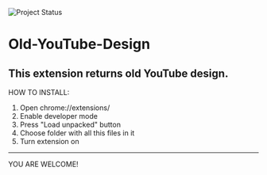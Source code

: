 ![Project Status](https://img.shields.io/badge/status-finished-blue.svg)
# Old-YouTube-Design
This extension returns old YouTube design.
------------------------------------------
HOW TO INSTALL:
1. Open chrome://extensions/
2. Enable developer mode
3. Press "Load unpacked" button
4. Choose folder with all this files in it
5. Turn extension on
------------------------------------------
YOU ARE WELCOME!
